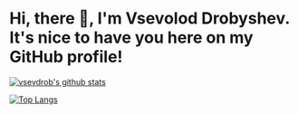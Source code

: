 # Hi, there 🙋, I'm Vsevolod Drobyshev. It's nice to have you here on my GitHub profile!

[![vsevdrob's github stats](https://github-readme-stats.vercel.app/api?username=vsevdrob&show_icons=true&theme=github_dark)](https://github.com/vsevdrob/github-readme-stats)

[![Top Langs](https://github-readme-stats.vercel.app/api/top-langs/?username=vsevdrob&layout=compact&show_icons=true&theme=github_dark)](https://github.com/anuraghazra/github-readme-stats)

<!---
[![cpi-incorporated-salary](https://github-readme-stats.vercel.app/api/pin/?username=moonwake769&repo=cpi-incorporated-salary&show_icons=true&theme=github_dark)](https://github.com/moonwake769/github-readme-stats)
--->
